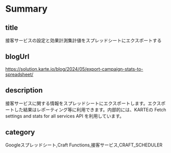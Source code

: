 # Summary

## title

接客サービスの設定と効果計測集計値をスプレッドシートにエクスポートする

## blogUrl

https://solution.karte.io/blog/2024/05/export-campaign-stats-to-spreadsheet/

## description

接客サービスに関する情報をスプレッドシートにエクスポートします。エクスポートした結果はレポーティング等に利用できます。内部的には、KARTEの Fetch settings and stats for all services API を利用しています。

## category

Googleスプレッドシート,Craft Functions,接客サービス,CRAFT_SCHEDULER
